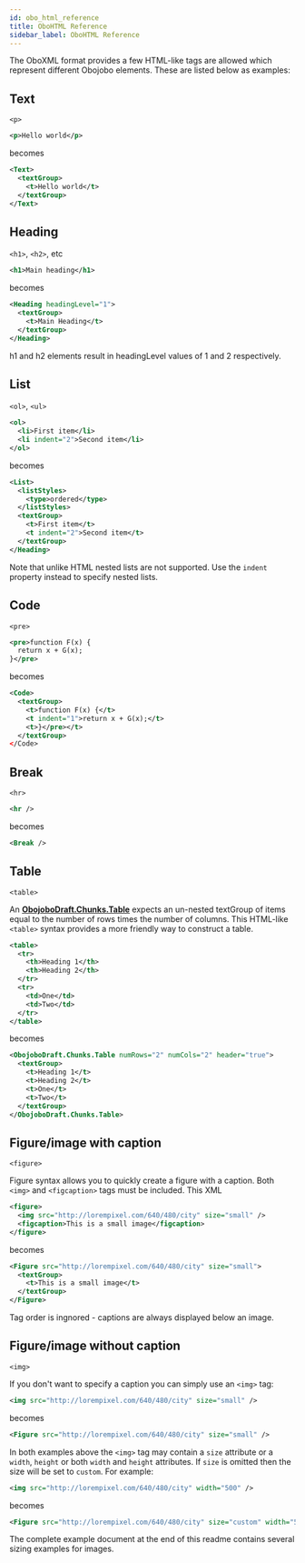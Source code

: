 ```yaml
---
id: obo_html_reference
title: OboHTML Reference
sidebar_label: OboHTML Reference
---
```


The OboXML format provides a few HTML-like tags are allowed which represent different Obojobo elements. These are listed below as examples:

## Text

`<p>`

```xml
<p>Hello world</p>
```

becomes

```xml
<Text>
  <textGroup>
    <t>Hello world</t>
  </textGroup>
</Text>
```

## Heading

`<h1>`, `<h2>`, etc

```xml
<h1>Main heading</h1>
```

becomes

```xml
<Heading headingLevel="1">
  <textGroup>
    <t>Main Heading</t>
  </textGroup>
</Heading>
```

h1 and h2 elements result in headingLevel values of 1 and 2 respectively.

## List

`<ol>`, `<ul>`

```xml
<ol>
  <li>First item</li>
  <li indent="2">Second item</li>
</ol>
```

becomes

```xml
<List>
  <listStyles>
    <type>ordered</type>
  </listStyles>
  <textGroup>
    <t>First item</t>
    <t indent="2">Second item</t>
  </textGroup>
</Heading>
```

Note that unlike HTML nested lists are not supported. Use the `indent` property instead to specify nested lists.

## Code

`<pre>`

```xml
<pre>function F(x) {
  return x + G(x);
}</pre>
```

becomes

```xml
<Code>
  <textGroup>
    <t>function F(x) {</t>
    <t indent="1">return x + G(x);</t>
    <t>}</pre></t>
  </textGroup>
</Code>
```

## Break

`<hr>`

```xml
<hr />
```

becomes

```xml
<Break />
```

## Table

`<table>`

An [**ObojoboDraft.Chunks.Table**](obo_reference.md#obojobodraftchunkstable) expects an un-nested textGroup of items equal to the number of rows times the number of columns. This HTML-like `<table>` syntax provides a more friendly way to construct a table.

```xml
<table>
  <tr>
    <th>Heading 1</th>
    <th>Heading 2</th>
  </tr>
  <tr>
    <td>One</td>
    <td>Two</td>
  </tr>
</table>
```

becomes

```xml
<ObojoboDraft.Chunks.Table numRows="2" numCols="2" header="true">
  <textGroup>
    <t>Heading 1</t>
    <t>Heading 2</t>
    <t>One</t>
    <t>Two</t>
  </textGroup>
</ObojoboDraft.Chunks.Table>
```

## Figure/image with caption

`<figure>`

Figure syntax allows you to quickly create a figure with a caption. Both `<img>` and `<figcaption>` tags must be included. This XML

```xml
<figure>
  <img src="http://lorempixel.com/640/480/city" size="small" />
  <figcaption>This is a small image</figcaption>
</figure>
```

becomes

```xml
<Figure src="http://lorempixel.com/640/480/city" size="small">
  <textGroup>
    <t>This is a small image</t>
  </textGroup>
</Figure>
```

Tag order is ingnored - captions are always displayed below an image.

## Figure/image without caption

`<img>`

If you don't want to specify a caption you can simply use an `<img>` tag:

```xml
<img src="http://lorempixel.com/640/480/city" size="small" />
```

becomes

```xml
<Figure src="http://lorempixel.com/640/480/city" size="small" />
```

In both examples above the `<img>` tag may contain a `size` attribute or a `width`, `height` or both `width` and `height` attributes. If `size` is omitted then the size will be set to `custom`. For example:

```xml
<img src="http://lorempixel.com/640/480/city" width="500" />
```

becomes

```xml
<Figure src="http://lorempixel.com/640/480/city" size="custom" width="500" />
```

The complete example document at the end of this readme contains several sizing examples for images.
